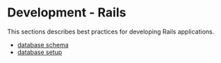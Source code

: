 # Development - Rails

This sections describes best practices for developing Rails applications.

* [database schema](database_schema)
* [database setup](database_setup)
